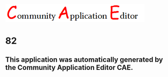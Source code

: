 ![CAE](https://github.com/GHProjectsTest/CAE-Deployment-Temp/blob/master/img/logo.png)  

82
===================


This application was automatically generated by the Community Application Editor CAE.  
---------------
